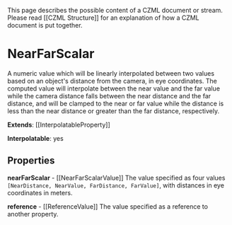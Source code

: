 This page describes the possible content of a CZML document or stream.  Please read [[CZML Structure]] for an explanation of how a CZML document is put together.

# NearFarScalar

A numeric value which will be linearly interpolated between two values based on an object's distance from the camera, in eye coordinates.  The computed value will interpolate between the near value and the far value while the camera distance falls between the near distance and the far distance, and will be clamped to the near or far value while the distance is less than the near distance or greater than the far distance, respectively.

**Extends**: [[InterpolatableProperty]]

**Interpolatable**: yes

## Properties

**nearFarScalar** - [[NearFarScalarValue]]
The value specified as four values `[NearDistance, NearValue, FarDistance, FarValue]`, with distances in eye coordinates in meters.


**reference** - [[ReferenceValue]]
The value specified as a reference to another property.


